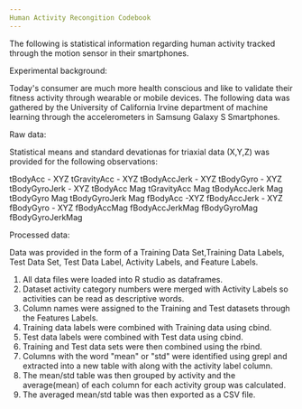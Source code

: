 ```yaml
---
Human Activity Recongition Codebook
---
```

The following is statistical information regarding human activity tracked through the motion sensor in their smartphones.

Experimental background:

Today's consumer are much more health conscious and like to validate their fitness activity through wearable or mobile devices.  The following data was gathered by the University of California Irvine department of machine learning through the accelerometers in Samsung Galaxy S Smartphones.  

Raw data: 

Statistical means and standard devationas for triaxial data (X,Y,Z) was provided for the following observations:

tBodyAcc - XYZ
tGravityAcc - XYZ
tBodyAccJerk - XYZ
tBodyGyro - XYZ
tBodyGyroJerk - XYZ
tBodyAcc Mag
tGravityAcc Mag
tBodyAccJerk Mag
tBodyGyro Mag
tBodyGyroJerk Mag
fBodyAcc  -XYZ
fBodyAccJerk - XYZ
fBodyGyro - XYZ
fBodyAccMag
fBodyAccJerkMag
fBodyGyroMag
fBodyGyroJerkMag

Processed data: 

Data was provided in the form of a Training Data Set,Training Data Labels, Test Data Set, Test Data Label, Activity Labels, and Feature Labels.
1. All data files were loaded into R studio as dataframes.  
2. Dataset activity category numbers were merged with Activity Labels so activities can be read as descriptive words.
3. Column names were assigned to the Training and Test datasets through the Features Labels.
4. Training data labels were combined with Training data using cbind.
5. Test data labels were combined with Test data using cbind.
6. Training and Test data sets were then combined using the rbind.
7. Columns with the word "mean" or "std" were identified using grepl and extracted into a new table with along with the activity label column.
8. The mean/std table was then grouped by activity and the average(mean) of each column for each activity group was calculated.
9. The averaged mean/std table was then exported as a CSV file.
